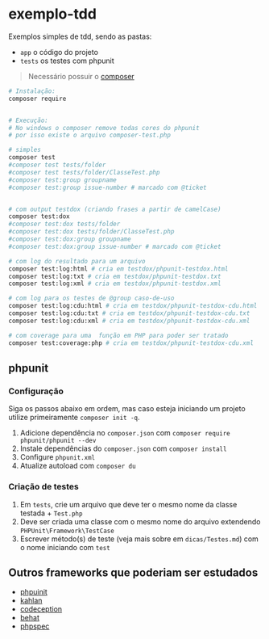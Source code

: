 # exemplo-tdd

Exemplos simples de tdd, sendo as pastas:
- `app` o código do projeto
- `tests` os testes com phpunit

> Necessário possuir o [composer](https://getcomposer.org/)

```sh
# Instalação:
composer require


# Execução:
# No windows o composer remove todas cores do phpunit
# por isso existe o arquivo composer-test.php

# simples
composer test
#composer test tests/folder
#composer test tests/folder/ClasseTest.php
#composer test:group groupname
#composer test:group issue-number # marcado com @ticket


# com output testdox (criando frases a partir de camelCase)
composer test:dox
#composer test:dox tests/folder
#composer test:dox tests/folder/ClasseTest.php
#composer test:dox:group groupname
#composer test:dox:group issue-number # marcado com @ticket

# com log do resultado para um arquivo
composer test:log:html # cria em testdox/phpunit-testdox.html
composer test:log:txt # cria em testdox/phpunit-testdox.txt
composer test:log:xml # cria em testdox/phpunit-testdox.xml

# com log para os testes de @group caso-de-uso
composer test:log:cdu:html # cria em testdox/phpunit-testdox-cdu.html
composer test:log:cdu:txt # cria em testdox/phpunit-testdox-cdu.txt
composer test:log:cdu:xml # cria em testdox/phpunit-testdox-cdu.xml

# com coverage para uma  função em PHP para poder ser tratado
composer test:coverage:php # cria em testdox/phpunit-testdox-cdu.xml
```

## phpunit

### Configuração

Siga os passos abaixo em ordem, mas caso esteja iniciando um projeto utilize primeiramente ``composer init -q``.
1. Adicione dependência no `composer.json` com ``composer require phpunit/phpunit --dev``
2. Instale dependências do `composer.json` com ``composer install``
3. Configure `phpunit.xml`
4. Atualize autoload com ``composer du`` <!-- produção: ``compose du -o`` -->

### Criação de testes

1. Em `tests`, crie um arquivo que deve ter o mesmo nome da classe testada + ``Test.php``
2. Deve ser criada uma classe com o mesmo nome do arquivo extendendo ``PHPUnit\Framework\TestCase``
3. Escrever método(s) de teste (veja mais sobre em `dicas/Testes.md`) com o nome iniciando com ``test``

## Outros frameworks que poderiam ser estudados

* [phpuinit](http://www.phpunit.de)
* [kahlan](https://kahlan.github.io/docs/)
* [codeception](https://codeception.com/)
* [behat](https://docs.behat.org/en/latest/quick_start.html)
* [phpspec](http://www.phpspec.net/en/stable/)

<!-- vim: set nospell: -->
